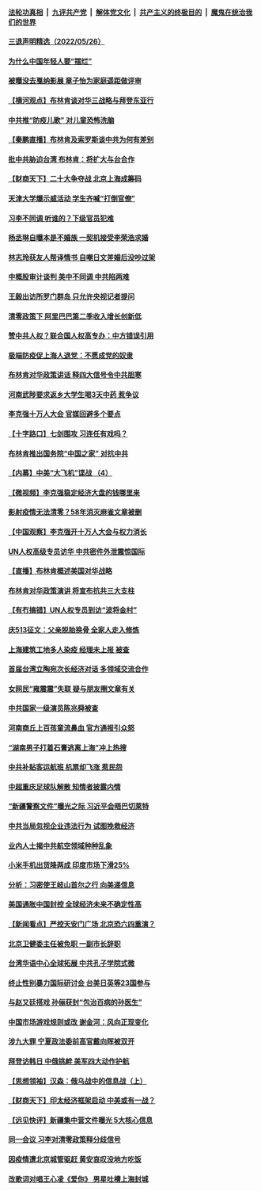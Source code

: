 ####  [法轮功真相](../../../../basic/blob/master/README.md?t=05271201) &nbsp;|&nbsp; [九评共产党](../../../../9ping.md/blob/master/README.md?t=05271201) &nbsp;|&nbsp; [解体党文化](../../../../jtdwh.md/blob/master/README.md?t=05271201)  &nbsp;|&nbsp; [共产主义的终极目的](../../../../gczydzjmd.md/blob/master/README.md?t=05271201) &nbsp;|&nbsp; [魔鬼在统治我们的世界](../../../../mgztzwmdsj.md/blob/master/README.md?t=05271201) 

#### [三退声明精选（2022/05/26）](../pages/nsc413/n13746358.md?t=05271201) 

#### [为什么中国年轻人要“摆烂”](../pages/nsc413/n13746219.md?t=05271201) 

#### [被曝没去戛纳影展 章子怡为家庭遥距做评审](../pages/nsc413/n13746195.md?t=05271201) 

#### [【横河观点】布林肯谈对华三战略与拜登东亚行](../pages/nsc413/n13746248.md?t=05271201) 

#### [中共推“防疫儿歌” 对儿童恐怖洗脑](../pages/nsc413/n13746244.md?t=05271201) 

#### [【秦鹏直播】布林肯及索罗斯谈中共为何有差别](../pages/nsc413/n13746199.md?t=05271201) 

#### [批中共胁迫台湾 布林肯：将扩大与台合作](../pages/nsc413/n13746184.md?t=05271201) 

#### [【财商天下】二十大争夺战 北京上海成筹码](../pages/nsc413/n13746129.md?t=05271201) 

#### [天津大学爆示威活动 学生齐喊“打倒官僚”](../pages/nsc413/n13746187.md?t=05271201) 

#### [习李不同调 听谁的？下级官员犯难](../pages/nsc413/n13746171.md?t=05271201) 

#### [杨丞琳自曝本是不婚族 一契机接受李荣浩求婚](../pages/nsc413/n13746140.md?t=05271201) 

#### [林志玲获友人帮译情书 自嘲日文差婚后没吵过架](../pages/nsc413/n13746161.md?t=05271201) 

#### [中概股审计谈判 美中不同调 中共陷两难](../pages/nsc413/n13746049.md?t=05271201) 

#### [王毅出访所罗门群岛 只允许央视记者提问](../pages/nsc413/n13746105.md?t=05271201) 

#### [清零政策下 阿里巴巴第二季收入增长创新低](../pages/nsc413/n13746107.md?t=05271201) 

#### [赞中共人权？联合国人权高专办：中方错误引用](../pages/nsc413/n13745933.md?t=05271201) 

#### [极端防疫促上海人退党：不愿成党的奴隶](../pages/nsc413/n13745816.md?t=05271201) 

#### [布林肯对华政策讲话 释四大信号令中共胆寒](../pages/nsc413/n13746116.md?t=05271201) 

#### [河南武陟要求返乡大学生喝3天中药 惹争议](../pages/nsc413/n13746010.md?t=05271201) 

#### [李克强十万人大会 官媒回避多个要点](../pages/nsc413/n13746051.md?t=05271201) 

#### [【十字路口】七剑围攻 习连任有戏吗？](../pages/nsc413/n13745870.md?t=05271201) 

#### [布林肯推出国务院“中国之家” 对抗中共](../pages/nsc413/n13746025.md?t=05271201) 

#### [【内幕】中美“大飞机”谍战 （4）](../pages/nsc413/n13745555.md?t=05271201) 

#### [【微视频】李克强稳定经济大盘的钱哪里来](../pages/nsc413/n13745943.md?t=05271201) 

#### [影射疫情无法清零？58年消灭麻雀文章被删](../pages/nsc413/n13746011.md?t=05271201) 

#### [【中国观察】李克强开十万人大会与权力消长](../pages/nsc413/n13745814.md?t=05271201) 

#### [UN人权高级专员访华 中共密件外泄震惊国际](../pages/nsc413/n13745817.md?t=05271201) 

#### [【直播】布林肯概述美国对华战略](../pages/nsc413/n13745109.md?t=05271201) 

#### [布林肯对华政策演讲 将宣布抗共三大支柱](../pages/nsc413/n13745974.md?t=05271201) 

#### [【有冇搞错】UN人权专员到访“波将金村”](../pages/nsc413/n13745359.md?t=05271201) 

#### [庆513征文：父亲脱胎换骨 全家人走入修炼](../pages/nsc413/n13745247.md?t=05271201) 

#### [上海建筑工地多人染疫 经理未上报 被查](../pages/nsc413/n13745741.md?t=05271201) 

#### [首届台湾立陶宛次长经济对话 多领域交流合作](../pages/nsc413/n13745718.md?t=05271201) 

#### [女网民“雍震震”失联 疑与朋友圈文章有关](../pages/nsc413/n13745735.md?t=05271201) 

#### [中共国家一级演员陈兆舜被查](../pages/nsc413/n13745737.md?t=05271201) 

#### [河南商丘上百孩童流鼻血 官方通报引众怒](../pages/nsc413/n13745686.md?t=05271201) 

#### [“湖南男子打着石膏逃离上海”冲上热搜](../pages/nsc413/n13745654.md?t=05271201) 

#### [中共补贴客运航班 机票却飞涨 惹民怨](../pages/nsc413/n13745645.md?t=05271201) 

#### [中超重庆足球队解散 知情者披露内情](../pages/nsc413/n13745612.md?t=05271201) 


#### [“新疆警察文件”曝光之际 习近平会晤巴切莱特](../pages/nsc413/n13745118.md?t=05271201) 

#### [中共当局忽视企业违法行为 试图挽救经济](../pages/nsc413/n13745568.md?t=05271201) 

#### [业内人士揭中共航空领域种种乱象](../pages/nsc413/n13745602.md?t=05271201) 

#### [小米手机出货降两成 印度市场下滑25%](../pages/nsc413/n13745576.md?t=05271201) 

#### [分析：习密使王岐山首尔之行 向美递信息](../pages/nsc413/n13745482.md?t=05271201) 

#### [美国通胀中国封控 全球经济未来不确定性高](../pages/nsc413/n13745529.md?t=05271201) 

#### [【新闻看点】严控天安门广场 北京恐六四重演？](../pages/nsc413/n13745195.md?t=05271201) 

#### [北京卫健委主任被免职 一副市长辞职](../pages/nsc413/n13745420.md?t=05271201) 

#### [台湾华语中心全球拓展 中共孔子学院式微](../pages/nsc413/n13745484.md?t=05271201) 

#### [终止性别暴力国际研讨会 台美日英等23国参与](../pages/nsc413/n13745455.md?t=05271201) 

#### [与赵又廷搭戏 孙俪获封“包治百病的孙医生”](../pages/nsc413/n13745325.md?t=05271201) 

#### [中国市场游戏规则或改 谢金河：风向正现变化](../pages/nsc413/n13745383.md?t=05271201) 

#### [涉九大罪 宁夏政法委前高官戴向晖被双开](../pages/nsc413/n13745421.md?t=05271201) 

#### [拜登访韩日 中俄挑衅 美军四大动作护航](../pages/nsc413/n13745423.md?t=05271201) 

#### [【思想领袖】汉森：俄乌战中的信息战（上）](../pages/nsc413/n13709254.md?t=05271201) 

#### [【财商天下】印太经济框架启动 中美或有一战？](../pages/nsc413/n13745214.md?t=05271201) 

#### [【远见快评】新疆集中营文件曝光 5大核心信息](../pages/nsc413/n13745312.md?t=05271201) 

#### [同一会议 习李对清零政策释分歧信号](../pages/nsc413/n13745273.md?t=05271201) 

#### [因疫情遭北京城管驱赶 黄安哀叹没地方吃饭](../pages/nsc413/n13745265.md?t=05271201) 

#### [改歌词对唱王心凌《爱你》 男星吐槽上海封城](../pages/nsc413/n13745219.md?t=05271201) 

